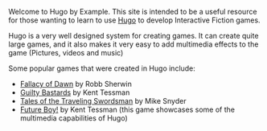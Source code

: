 Welcome to Hugo by Example. This site is intended to be a useful
resource for those wanting to learn to use
[Hugo](http://generalcoffee.com/hugo/gethugo.html) to develop
Interactive Fiction games. 

Hugo is a very well designed system for creating games. It can create
quite large games, and it also makes it very easy to add multimedia
effects to the game (Pictures, videos and music)

Some popular games that were created in Hugo include:

-   [Fallacy of Dawn](http://ifdb.tads.org/viewgame?id=n8ngm7hx5z5e9csz)
    by Robb Sherwin
-   [Guilty Bastards](http://ifdb.tads.org/viewgame?id=g02gj35cieg77y62)
    by Kent Tessman
-   [Tales of the Traveling Swordsman](http://ifdb.tads.org/viewgame?id=fsujzka1ua0h5att) by
    Mike Snyder
-   [Future Boy!](http://ifdb.tads.org/viewgame?id=v0a4wtgwepxumryc) by
    Kent Tessman (this game showcases some of the multimedia
    capabilities of Hugo)

